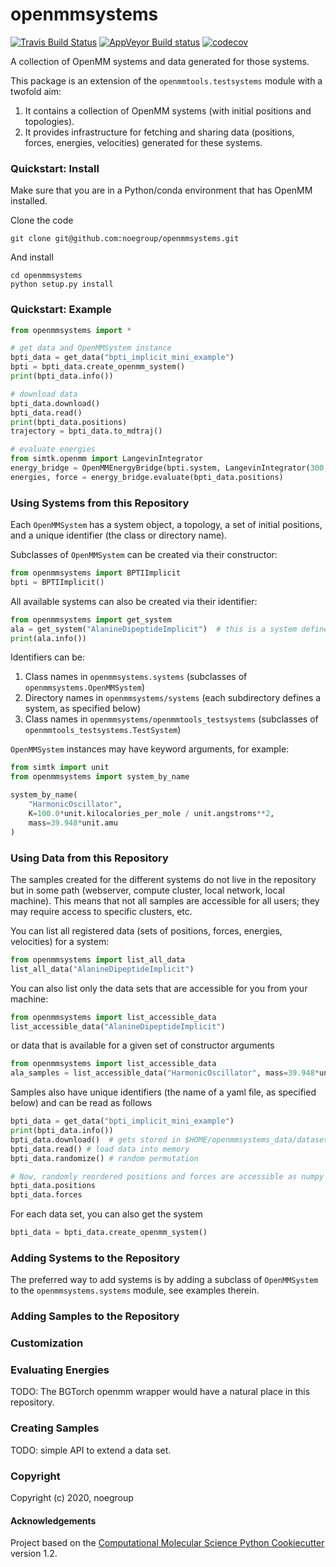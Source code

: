 openmmsystems
==============================
[//]: # (Badges)
[![Travis Build Status](https://travis-ci.com/REPLACE_WITH_OWNER_ACCOUNT/ProjectName.svg?branch=master)](https://travis-ci.com/REPLACE_WITH_OWNER_ACCOUNT/ProjectName)
[![AppVeyor Build status](https://ci.appveyor.com/api/projects/status/REPLACE_WITH_APPVEYOR_LINK/branch/master?svg=true)](https://ci.appveyor.com/project/REPLACE_WITH_OWNER_ACCOUNT/ProjectName/branch/master)
[![codecov](https://codecov.io/gh/REPLACE_WITH_OWNER_ACCOUNT/ProjectName/branch/master/graph/badge.svg)](https://codecov.io/gh/REPLACE_WITH_OWNER_ACCOUNT/ProjectName/branch/master)


A collection of OpenMM systems and data generated for those systems.

This package is an extension of the `openmmtools.testsystems` module with a twofold aim:
1) It contains a collection of OpenMM systems (with initial positions and topologies).
2) It provides infrastructure for fetching and sharing data (positions, forces, energies, velocities)
generated for these systems.

### Quickstart: Install
Make sure that you are in a Python/conda environment that has OpenMM installed.

Clone the code
```
git clone git@github.com:noegroup/openmmsystems.git
```

And install
```
cd openmmsystems
python setup.py install
```


### Quickstart: Example
```python
from openmmsystems import *

# get data and OpenMMSystem instance
bpti_data = get_data("bpti_implicit_mini_example")
bpti = bpti_data.create_openmm_system()
print(bpti_data.info())

# download data
bpti_data.download()
bpti_data.read()
print(bpti_data.positions)
trajectory = bpti_data.to_mdtraj()

# evaluate energies
from simtk.openmm import LangevinIntegrator
energy_bridge = OpenMMEnergyBridge(bpti.system, LangevinIntegrator(300,1,0.0002))
energies, force = energy_bridge.evaluate(bpti_data.positions)
```

### Using Systems from this Repository

Each `OpenMMSystem` has a system object, a topology, a set of initial positions, and a unique identifier (the class 
or directory name).

Subclasses of `OpenMMSystem` can be created via their constructor:
```python
from openmmsystems import BPTIImplicit
bpti = BPTIImplicit()
```

All available systems can also be created via their identifier:

```python
from openmmsystems import get_system
ala = get_system("AlanineDipeptideImplicit")  # this is a system defined in openmmtools_testsystems
print(ala.info())
```

Identifiers can be:
1) Class names in `openmmsystems.systems` (subclasses of `openmmsystems.OpenMMSystem`)
2) Directory names in `openmmsystems/systems` (each subdirectory defines a system, as specified below)
3) Class names in `openmmsystems/openmmtools_testsystems` (subclasses of `openmmtools_testsystems.TestSystem`)

`OpenMMSystem` instances may have keyword arguments, for example:

```python
from simtk import unit
from openmmsystems import system_by_name

system_by_name(
    "HarmonicOscillator", 
    K=100.0*unit.kilocalories_per_mole / unit.angstroms**2, 
    mass=39.948*unit.amu
)
```


### Using Data from this Repository

The samples created for the different systems do not live in the repository 
but in some path (webserver, compute cluster, local network, local machine).
This means that not all samples are accessible for all users; they may require access to specific clusters, etc.

You can list all registered data (sets of positions, forces, energies, velocities) for a system:

```python
from openmmsystems import list_all_data
list_all_data("AlanineDipeptideImplicit")
```

You can also list only the data sets that are accessible for you from your machine:

```python
from openmmsystems import list_accessible_data
list_accessible_data("AlanineDipeptideImplicit")
```

or data that is available for a given set of constructor arguments

```python
from openmmsystems import list_accessible_data
ala_samples = list_accessible_data("HarmonicOscillator", mass=39.948*unit.amu)
```

Samples also have unique identifiers (the name of a yaml file, as specified below) and can be read as follows 
```python
bpti_data = get_data("bpti_implicit_mini_example")
print(bpti_data.info())
bpti_data.download()  # gets stored in $HOME/openmmsystems_data/datasets
bpti_data.read() # load data into memory
bpti_data.randomize() # random permutation

# Now, randomly reordered positions and forces are accessible as numpy arrays
bpti_data.positions
bpti_data.forces
```

For each data set, you can also get the system
```python
bpti_data = bpti_data.create_openmm_system()
```


### Adding Systems to the Repository

The preferred way to add systems is by adding a subclass of `OpenMMSystem` to the `openmmsystems.systems` module, 
see examples therein. 

### Adding Samples to the Repository


### Customization


### Evaluating Energies

TODO: The BGTorch openmm wrapper would have a natural place in this repository.

### Creating Samples

TODO: simple API to extend a data set.

### Copyright

Copyright (c) 2020, noegroup


#### Acknowledgements
 
Project based on the 
[Computational Molecular Science Python Cookiecutter](https://github.com/molssi/cookiecutter-cms) version 1.2.
